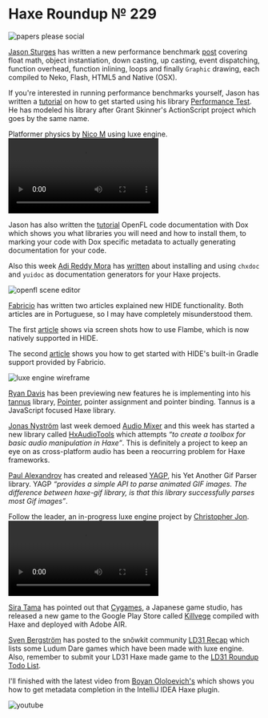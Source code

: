 [_template]: ../templates/roundup.html
[date]: / "2014-12-13 13:25:00"
[modified]: / "2014-12-13 15:10:00"
[published]: / "2014-12-13 13:25:00"
[“”]: a ""
# Haxe Roundup № 229

![papers please social](/img/229/papers.jpg "Papers, Please on iOS by @dukope")

[Jason Sturges][tw1] has written a new performance benchmark [post][l1] covering
float math, object instantiation, down casting, up casting, event dispatching, 
function overhead, function inlining, loops and finally `Graphic` drawing, each compiled
to Neko, Flash, HTML5 and Native (OSX).

If you're interested in running performance benchmarks yourself, Jason has written
a [tutorial][l2] on how to get started using his library [Performance Test][l3]. He
has modeled his library after Grant Skinner's ActionScript project which goes by the
same name.

Platformer physics by [Nico M][tw9] using luxe engine.
![luxe engine collision physics](/img/229/collision.mp4)

Jason has also written the [tutorial][l4] OpenFL code documentation with Dox which 
shows you what libraries you will need and how to install them, to marking your code
with Dox specific metadata to actually generating documentation for your code.

Also this week [Adi Reddy Mora][tw2] has [written][l6] about installing and using 
`chxdoc` and  `yuidoc` as documentation generators for your Haxe projects.

![openfl scene editor](/img/229/editor.png "An in-progress OpenFL 2D scene editor by @dmitryhryppa")

[Fabricio][gh1] has written two articles explained new HIDE functionality. Both articles
are in Portuguese, so I may have completely misunderstood them.

The first [article][l5] shows via screen shots how to use Flambe, which is now 
natively supported in HIDE.

The second [article][l6] shows you how to get started with HIDE's built-in Gradle support
provided by Fabricio.

![luxe engine wireframe](/img/229/wireframe.png "3D wireframe project by @KeyMaster_")

[Ryan Davis][tw3] has been previewing new features he is implementing into his
[tannus][l7] library, [Pointer][l8], pointer assignment and pointer binding. Tannus is
a JavaScript focused Haxe library.

[Jonas Nyström][tw4] last week demoed [Audio Mixer][l9] and this week has started a new 
library called [HxAudioTools][l10] which attempts _“to create a toolbox for 
basic audio manipulation in Haxe”_. This is definitely a project to keep an eye on
as cross-platform audio has been a reocurring problem for Haxe frameworks.

[Paul Alexandrov][gh2] has created and released [YAGP][l11], his Yet Another Gif Parser
library. YAGP _“provides a simple API to parse animated GIF images. The difference 
between haxe-gif library, is that this library successfully parses most Gif 
images”_.

Follow the leader, an in-progress luxe engine project by [Christopher Jon][tw8].
![follow the leader rpg luxe engine](/img/229/follow.mp4)

[Sira Tama][tw5] has pointed out that [Cygames][l13], a Japanese game studio, has
released a new game to the Google Play Store called [Killvege][l12] compiled with
Haxe and deployed with Adobe AIR.

[Sven Bergström][tw6] has posted to the snõwkit community [LD31 Recap][l14]
which lists some Ludum Dare games which have been made with luxe engine. Also, remember
to submit your LD31 Haxe made game to the [LD31 Roundup Todo List][l15].

I'll finished with the latest video from [Boyan Ololoevich's][tw7] which shows
you how to get metadata completion in the IntelliJ IDEA Haxe plugin.

![youtube](BiyjssBkQ24)

[gh2]: https://github.com/Yanrishatum "@Yanrishatum on GitHub"
[gh1]: https://github.com/Espigah "@Espigah on GitHub"

[tw9]: https://twitter.com/nico_m__ "@nico_m__ on Twitter"
[tw8]: https://twitter.com/parasitk "@parasitk on Twitter"
[tw7]: https://twitter.com/As3Boyan "@As3Boyan on Twitter"
[tw6]: https://twitter.com/___discovery "@___discovery on Twitter"
[tw5]: https://twitter.com/dango_itimi "@dango_itimi on Twitter"
[tw4]: https://twitter.com/cambiatajonas "@cambiatajonas on Twitter"
[tw3]: https://twitter.com/ProgrammerRyan "@ProgrammerRyan on Twitter"
[tw2]: https://twitter.com/adireddy "@adireddy on Twitter"
[tw1]: https://twitter.com/jasonsturges "@jasonsturges on Twitter"
	
[l15]: https://github.com/skial/haxe.io/issues/89 "Haxe Ludum Dare 31 Roundup Todo List on GitHub"
[l14]: https://snowkit.org/2014/12/08/ld-31-recap/ "Snõwkit LD31 Recap"
[l13]: http://www.cygames.co.jp "Cygames"
[l12]: https://play.google.com/store/apps/details?id=air.jp.co.cygames.killvege "Killvege on Google Play Store"
[l11]: https://github.com/Yanrishatum/yagp "YAGP on GitHub"
[l10]: https://github.com/cambiata/HxAudioTools "HxAudioTools on GitHub"
[l9]: https://github.com/cambiata/HaxeWebAudioMixer "HaxeWebAudioMixer on GitHub"
[l8]: https://github.com/DavisDevelopment/tannus/blob/master/tannus/utils/Pointer.hx "Pointer.hx in Tannus on GitHub"
[l7]: https://github.com/DavisDevelopment/tannus "Tannus on GitHub"
[l6]: http://adireddy.github.io/2014/12/10/haxe-documentation%20generators/ "Haxe Documentation Generators"
[l5]: https://fabriciodezain.wordpress.com/2014/12/10/haxe-hide-flambe-v1-5/ "Adding Flambe Support to HIDE"
[l4]: http://jasonsturges.com/2014/12/07/openfl-haxe-code-documentation-with-dox/ "OpenFL Haxe code documentation with Dox"
[l3]: https://github.com/jasonsturges/openfl-haxe-performance-test "Haxe OpenFL Performance Test on GitHub"
[l2]: http://jasonsturges.com/2014/12/10/openfl-haxe-performance-benchmark-project-at-github/ "OpenFL Haxe Performance Benchmark Project at GitHub"
[l1]: http://jasonsturges.com/2014/12/11/openfl-haxe-performance-benchmarks/ "OpenFL Haxe Performance Benchmarks"